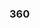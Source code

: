 ### 360




<script src="//360.vizor.io/scripts/embed.js" data-vizorurl="https://360.vizor.io/embed/v/dak1r" ></script>



<script src="//360.vizor.io/scripts/embed.js" data-vizorurl="https://360.vizor.io/embed/v/gpd1b" ></script>
